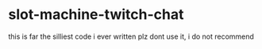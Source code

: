 # slot-machine-twitch-chat
 
this is far the silliest code i ever written plz dont use it, i do not recommend
